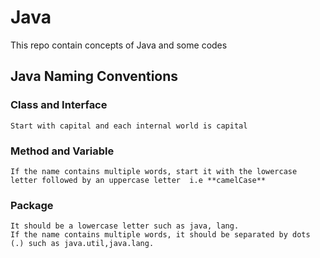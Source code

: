 # Java
This repo contain concepts of Java and some codes

## Java Naming Conventions

### Class and Interface
    Start with capital and each internal world is capital
### Method and Variable
    If the name contains multiple words, start it with the lowercase letter followed by an uppercase letter  i.e **camelCase**
### Package
    It should be a lowercase letter such as java, lang.
    If the name contains multiple words, it should be separated by dots (.) such as java.util,java.lang.

